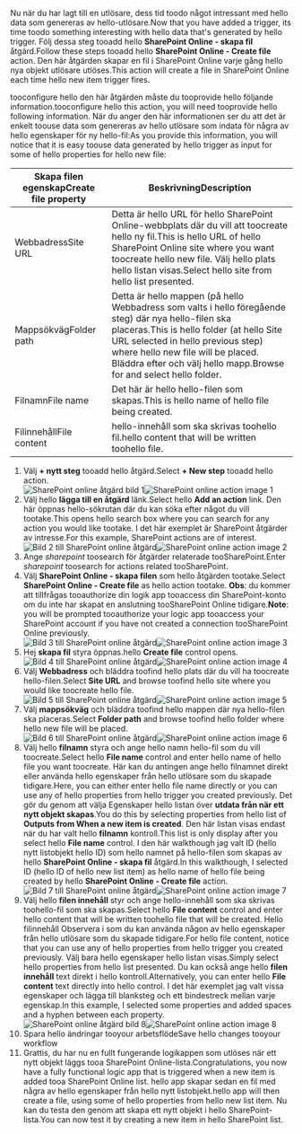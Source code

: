 <span data-ttu-id="b36b3-101">Nu när du har lagt till en utlösare, dess tid toodo något intressant med hello data som genereras av hello-utlösare.</span><span class="sxs-lookup"><span data-stu-id="b36b3-101">Now that you have added a trigger, its time toodo something interesting with hello data that's generated by hello trigger.</span></span> <span data-ttu-id="b36b3-102">Följ dessa steg tooadd hello **SharePoint Online - skapa fil** åtgärd.</span><span class="sxs-lookup"><span data-stu-id="b36b3-102">Follow these steps tooadd hello **SharePoint Online - Create file** action.</span></span> <span data-ttu-id="b36b3-103">Den här åtgärden skapar en fil i SharePoint Online varje gång hello nya objekt utlösare utlöses.</span><span class="sxs-lookup"><span data-stu-id="b36b3-103">This action will create a file in SharePoint Online each time hello new item trigger fires.</span></span> 

<span data-ttu-id="b36b3-104">tooconfigure hello den här åtgärden måste du tooprovide hello följande information.</span><span class="sxs-lookup"><span data-stu-id="b36b3-104">tooconfigure hello this action, you will need tooprovide hello following information.</span></span> <span data-ttu-id="b36b3-105">När du anger den här informationen ser du att det är enkelt toouse data som genereras av hello utlösare som indata för några av hello egenskaper för ny hello-fil:</span><span class="sxs-lookup"><span data-stu-id="b36b3-105">As you provide this information, you will notice that it is easy toouse data generated by hello trigger as input for some of hello properties for hello new file:</span></span>

| <span data-ttu-id="b36b3-106">Skapa filen egenskap</span><span class="sxs-lookup"><span data-stu-id="b36b3-106">Create file property</span></span> | <span data-ttu-id="b36b3-107">Beskrivning</span><span class="sxs-lookup"><span data-stu-id="b36b3-107">Description</span></span> |
| --- | --- |
| <span data-ttu-id="b36b3-108">Webbadress</span><span class="sxs-lookup"><span data-stu-id="b36b3-108">Site URL</span></span> |<span data-ttu-id="b36b3-109">Detta är hello URL för hello SharePoint Online-webbplats där du vill att toocreate hello ny fil.</span><span class="sxs-lookup"><span data-stu-id="b36b3-109">This is hello URL of hello SharePoint Online site where you want toocreate hello new file.</span></span> <span data-ttu-id="b36b3-110">Välj hello plats hello listan visas.</span><span class="sxs-lookup"><span data-stu-id="b36b3-110">Select hello site from hello list presented.</span></span> |
| <span data-ttu-id="b36b3-111">Mappsökväg</span><span class="sxs-lookup"><span data-stu-id="b36b3-111">Folder path</span></span> |<span data-ttu-id="b36b3-112">Detta är hello mappen (på hello Webbadress som valts i hello föregående steg) där nya hello-filen ska placeras.</span><span class="sxs-lookup"><span data-stu-id="b36b3-112">This is hello folder (at hello Site URL selected in hello previous step) where hello new file will be placed.</span></span> <span data-ttu-id="b36b3-113">Bläddra efter och välj hello mapp.</span><span class="sxs-lookup"><span data-stu-id="b36b3-113">Browse for and select hello folder.</span></span> |
| <span data-ttu-id="b36b3-114">Filnamn</span><span class="sxs-lookup"><span data-stu-id="b36b3-114">File name</span></span> |<span data-ttu-id="b36b3-115">Det här är hello hello-filen som skapas.</span><span class="sxs-lookup"><span data-stu-id="b36b3-115">This is hello name of hello file being created.</span></span> |
| <span data-ttu-id="b36b3-116">Filinnehåll</span><span class="sxs-lookup"><span data-stu-id="b36b3-116">File content</span></span> |<span data-ttu-id="b36b3-117">hello-innehåll som ska skrivas toohello fil.</span><span class="sxs-lookup"><span data-stu-id="b36b3-117">hello content that will be written toohello file.</span></span> |

1. <span data-ttu-id="b36b3-118">Välj **+ nytt steg** tooadd hello åtgärd.</span><span class="sxs-lookup"><span data-stu-id="b36b3-118">Select **+ New step** tooadd hello action.</span></span>  
   <span data-ttu-id="b36b3-119">![SharePoint online åtgärd bild 1](./media/connectors-create-api-sharepointonline/action-1.png)</span><span class="sxs-lookup"><span data-stu-id="b36b3-119">![SharePoint online action image 1](./media/connectors-create-api-sharepointonline/action-1.png)</span></span>  
2. <span data-ttu-id="b36b3-120">Välj hello **lägga till en åtgärd** länk.</span><span class="sxs-lookup"><span data-stu-id="b36b3-120">Select hello **Add an action** link.</span></span> <span data-ttu-id="b36b3-121">Den här öppnas hello-sökrutan där du kan söka efter något du vill tootake.</span><span class="sxs-lookup"><span data-stu-id="b36b3-121">This opens hello search box where you can search for any action you would like tootake.</span></span> <span data-ttu-id="b36b3-122">I det här exemplet är SharePoint åtgärder av intresse.</span><span class="sxs-lookup"><span data-stu-id="b36b3-122">For this example, SharePoint actions are of interest.</span></span>    
   <span data-ttu-id="b36b3-123">![Bild 2 till SharePoint online åtgärd](./media/connectors-create-api-sharepointonline/action-2.png)</span><span class="sxs-lookup"><span data-stu-id="b36b3-123">![SharePoint online action image 2](./media/connectors-create-api-sharepointonline/action-2.png)</span></span>    
3. <span data-ttu-id="b36b3-124">Ange *sharepoint* toosearch för åtgärder relaterade tooSharePoint.</span><span class="sxs-lookup"><span data-stu-id="b36b3-124">Enter *sharepoint* toosearch for actions related tooSharePoint.</span></span>
4. <span data-ttu-id="b36b3-125">Välj **SharePoint Online - skapa filen** som hello åtgärden tootake.</span><span class="sxs-lookup"><span data-stu-id="b36b3-125">Select **SharePoint Online - Create file** as hello action tootake.</span></span>   <span data-ttu-id="b36b3-126">**Obs**: du kommer att tillfrågas tooauthorize din logik app tooaccess din SharePoint-konto om du inte har skapat en anslutning tooSharePoint Online tidigare.</span><span class="sxs-lookup"><span data-stu-id="b36b3-126">**Note**: you will be prompted tooauthorize your logic app tooaccess your SharePoint account if you have not created a connection tooSharePoint Online previously.</span></span>    
   <span data-ttu-id="b36b3-127">![Bild 3 till SharePoint online åtgärd](./media/connectors-create-api-sharepointonline/action-3.png)</span><span class="sxs-lookup"><span data-stu-id="b36b3-127">![SharePoint online action image 3](./media/connectors-create-api-sharepointonline/action-3.png)</span></span>    
5. <span data-ttu-id="b36b3-128">Hej **skapa fil** styra öppnas.</span><span class="sxs-lookup"><span data-stu-id="b36b3-128">hello **Create file** control opens.</span></span>   
   <span data-ttu-id="b36b3-129">![Bild 4 till SharePoint online åtgärd](./media/connectors-create-api-sharepointonline/action-4.png)</span><span class="sxs-lookup"><span data-stu-id="b36b3-129">![SharePoint online action image 4](./media/connectors-create-api-sharepointonline/action-4.png)</span></span>     
6. <span data-ttu-id="b36b3-130">Välj **Webbadress** och bläddra toofind hello plats där du vill ha toocreate hello-filen.</span><span class="sxs-lookup"><span data-stu-id="b36b3-130">Select **Site URL** and browse toofind hello site where you would like toocreate hello file.</span></span>     
   <span data-ttu-id="b36b3-131">![Bild 5 till SharePoint online åtgärd](./media/connectors-create-api-sharepointonline/action-5.png)</span><span class="sxs-lookup"><span data-stu-id="b36b3-131">![SharePoint online action image 5](./media/connectors-create-api-sharepointonline/action-5.png)</span></span>  
7. <span data-ttu-id="b36b3-132">Välj **mappsökväg** och bläddra toofind hello mappen där nya hello-filen ska placeras.</span><span class="sxs-lookup"><span data-stu-id="b36b3-132">Select **Folder path** and browse toofind hello folder where hello new file will be placed.</span></span>  
   <span data-ttu-id="b36b3-133">![Bild 6 till SharePoint online åtgärd](./media/connectors-create-api-sharepointonline/action-6.png)</span><span class="sxs-lookup"><span data-stu-id="b36b3-133">![SharePoint online action image 6](./media/connectors-create-api-sharepointonline/action-6.png)</span></span>  
8. <span data-ttu-id="b36b3-134">Välj hello **filnamn** styra och ange hello namn hello-fil som du vill toocreate.</span><span class="sxs-lookup"><span data-stu-id="b36b3-134">Select hello **File name** control and enter hello name of hello file you want toocreate.</span></span> <span data-ttu-id="b36b3-135">Här kan du antingen ange hello filnamnet direkt eller använda hello egenskaper från hello utlösare som du skapade tidigare.</span><span class="sxs-lookup"><span data-stu-id="b36b3-135">Here, you can either enter hello file name directly or you can use any of hello properties from hello trigger you created previously.</span></span> <span data-ttu-id="b36b3-136">Det gör du genom att välja Egenskaper hello listan över **utdata från när ett nytt objekt skapas**.</span><span class="sxs-lookup"><span data-stu-id="b36b3-136">You do this by selecting properties from hello list of **Outputs from When a new item is created**.</span></span> <span data-ttu-id="b36b3-137">Den här listan visas endast när du har valt hello **filnamn** kontroll.</span><span class="sxs-lookup"><span data-stu-id="b36b3-137">This list is only display after you select hello **File name** control.</span></span> <span data-ttu-id="b36b3-138">I den här walkthough jag valt ID (hello nytt listobjekt hello ID) som hello namnet på hello-filen som skapas av hello **SharePoint Online - skapa fil** åtgärd.</span><span class="sxs-lookup"><span data-stu-id="b36b3-138">In this walkthough, I selected ID (hello ID of hello new list item) as hello name of hello file being created by hello **SharePoint Online - Create file** action.</span></span>    
   <span data-ttu-id="b36b3-139">![Bild 7 till SharePoint online åtgärd](./media/connectors-create-api-sharepointonline/action-7.png)</span><span class="sxs-lookup"><span data-stu-id="b36b3-139">![SharePoint online action image 7](./media/connectors-create-api-sharepointonline/action-7.png)</span></span>  
9. <span data-ttu-id="b36b3-140">Välj hello **filen innehåll** styr och ange hello-innehåll som ska skrivas toohello-fil som ska skapas.</span><span class="sxs-lookup"><span data-stu-id="b36b3-140">Select hello **File content** control and enter hello content that will be written toohello file that will be created.</span></span> <span data-ttu-id="b36b3-141">Hello filinnehåll Observera i som du kan använda någon av hello egenskaper från hello utlösare som du skapade tidigare.</span><span class="sxs-lookup"><span data-stu-id="b36b3-141">For hello file content, notice that you can use any of hello properties from hello trigger you created previously.</span></span> <span data-ttu-id="b36b3-142">Välj bara hello egenskaper hello listan visas.</span><span class="sxs-lookup"><span data-stu-id="b36b3-142">Simply select hello properties from hello list presented.</span></span> <span data-ttu-id="b36b3-143">Du kan också ange hello **filen innehåll** text direkt i hello kontroll.</span><span class="sxs-lookup"><span data-stu-id="b36b3-143">Alternatively, you can enter hello **File content** text directly into hello control.</span></span> <span data-ttu-id="b36b3-144">I det här exemplet jag valt vissa egenskaper och lägga till blanksteg och ett bindestreck mellan varje egenskap.</span><span class="sxs-lookup"><span data-stu-id="b36b3-144">In this example, I selected some properties and added spaces and a hyphen between each property.</span></span>        
   <span data-ttu-id="b36b3-145">![SharePoint online åtgärd bild 8](./media/connectors-create-api-sharepointonline/action-8.png)</span><span class="sxs-lookup"><span data-stu-id="b36b3-145">![SharePoint online action image 8](./media/connectors-create-api-sharepointonline/action-8.png)</span></span>  
10. <span data-ttu-id="b36b3-146">Spara hello ändringar tooyour arbetsflöde</span><span class="sxs-lookup"><span data-stu-id="b36b3-146">Save hello changes tooyour workflow</span></span>  
11. <span data-ttu-id="b36b3-147">Grattis, du har nu en fullt fungerande logikappen som utlöses när ett nytt objekt läggs tooa SharePoint Online-lista.</span><span class="sxs-lookup"><span data-stu-id="b36b3-147">Congratulations, you now have a fully functional logic app that is triggered when a new item is added tooa SharePoint Online list.</span></span> <span data-ttu-id="b36b3-148">hello app skapar sedan en fil med några av hello egenskaper från hello nytt listobjekt.</span><span class="sxs-lookup"><span data-stu-id="b36b3-148">hello app will then create a file, using some of hello properties from hello new list item.</span></span>  <span data-ttu-id="b36b3-149">Nu kan du testa den genom att skapa ett nytt objekt i hello SharePoint-lista.</span><span class="sxs-lookup"><span data-stu-id="b36b3-149">You can now test it by creating a new item in hello SharePoint list.</span></span> 

